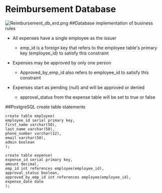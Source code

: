 # Reimbursement Database
![Reimbursement_db_erd.png](https://i.imgur.com/ZLrnX7j.png)
##Database implementation of business rules

* All expenses have a single employee as the issuer
  * emp_id is a  foreign key that refers to the employee table's primary key (employee_id) to satisfy this constraint
  

* Expenses may be approved by only one person
  * Approved_by_emp_id also refers to employee_id to satisfy this constraint


* Expenses start as pending (null) and will be approved or denied 
  * approval_status from the expense table will be set to true or false 

##PostgreSQL create table statements

~~~postgresql 
create table employee(
employee_id serial primary key, 
first_name varchar(50),
last_name varchar(50),
phone_number varchar(12), 
email varchar(50),
admin boolean
);

create table expense(
expense_id serial primary key,
amount decimal,
emp_id int references employee(employee_id),
approval_status boolean,
approved_by_emp_id int references employee(employee_id),
expense_date date
);
~~~
